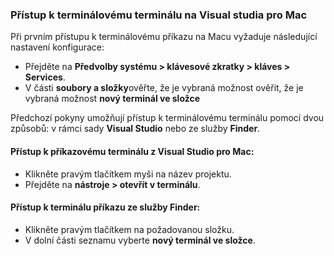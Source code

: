 ### <a name="accessing-a-command-terminal-on-visual-studios-for-mac"></a>Přístup k terminálovému terminálu na Visual studia pro Mac

Při prvním přístupu k terminálovému příkazu na Macu vyžaduje následující nastavení konfigurace:

* Přejděte na **Předvolby systému > klávesové zkratky > kláves > Services**.
* V části **soubory a složky**ověřte, že je vybraná možnost ověřit, že je vybraná možnost **nový terminál ve složce**

Předchozí pokyny umožňují přístup k terminálovému terminálu pomocí dvou způsobů: v rámci sady **Visual Studio** nebo ze služby **Finder**. 

#### <a name="to-access-a-command-terminal-from-visual-studio-for-mac"></a>Přístup k příkazovému terminálu z Visual Studio pro Mac:

* Klikněte pravým tlačítkem myši na název projektu.
* Přejděte na **nástroje > otevřít v terminálu**.

#### <a name="to-access-a-command-terminal-from-finder"></a>Přístup k terminálu příkazu ze služby Finder:

* Klikněte pravým tlačítkem na požadovanou složku.
* V dolní části seznamu vyberte **nový terminál ve složce**.
